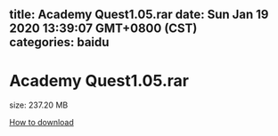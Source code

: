 
title: Academy Quest1.05.rar
date: Sun Jan 19 2020 13:39:07 GMT+0800 (CST)    
categories: baidu
---

# Academy Quest1.05.rar
size: 237.20 MB
 
 

[How to download](https://bpcam.bemobtrk.com/go/2ceec3aa-1ca2-46d6-b9ff-aaa5c184517c?jno=5384)